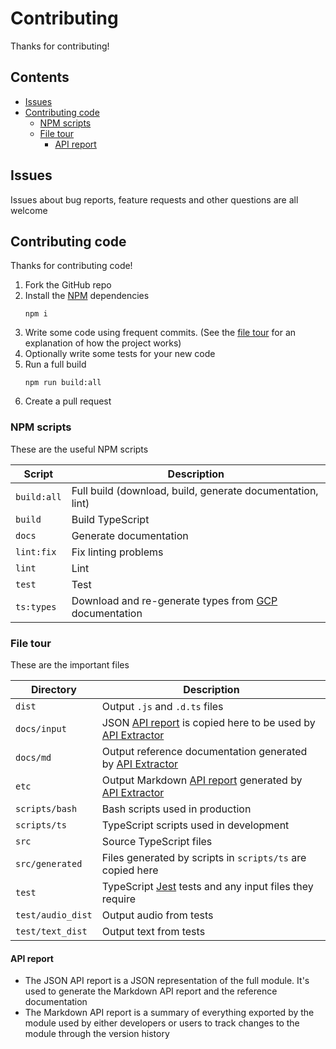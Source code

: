 # Contributing

Thanks for contributing!

## Contents

- [Issues](#issues)
- [Contributing code](#contributing-code)
  - [NPM scripts](#npm-scripts)
  - [File tour](#file-tour)
    - [API report](#api-report)

## Issues

Issues about bug reports, feature requests and other questions are all welcome

## Contributing code

Thanks for contributing code!

1. Fork the GitHub repo
1. Install the [NPM] dependencies
   ```
   npm i
   ```
1. Write some code using frequent commits. (See the [file tour](#file-tour) for an explanation of how the project works)
1. Optionally write some tests for your new code
1. Run a full build
   ```
   npm run build:all
   ```
1. Create a pull request

### NPM scripts

These are the useful NPM scripts

| Script      | Description                                                |
| ----------- | ---------------------------------------------------------- |
| `build:all` | Full build (download, build, generate documentation, lint) |
| `build`     | Build TypeScript                                           |
| `docs`      | Generate documentation                                     |
| `lint:fix`  | Fix linting problems                                       |
| `lint`      | Lint                                                       |
| `test`      | Test                                                       |
| `ts:types`  | Download and re-generate types from [GCP] documentation    |

### File tour

These are the important files

| Directory         | Description                                                                 |
| ----------------- | --------------------------------------------------------------------------- |
| `dist`            | Output `.js` and `.d.ts` files                                              |
| `docs/input`      | JSON [API report](#api-report) is copied here to be used by [API Extractor] |
| `docs/md`         | Output reference documentation generated by [API Extractor]                 |
| `etc`             | Output Markdown [API report](#api-report) generated by [API Extractor]      |
| `scripts/bash`    | Bash scripts used in production                                             |
| `scripts/ts`      | TypeScript scripts used in development                                      |
| `src`             | Source TypeScript files                                                     |
| `src/generated`   | Files generated by scripts in `scripts/ts` are copied here                  |
| `test`            | TypeScript [Jest] tests and any input files they require                    |
| `test/audio_dist` | Output audio from tests                                                     |
| `test/text_dist`  | Output text from tests                                                      |

#### API report

- The JSON API report is a JSON representation of the full module. It's used to generate the Markdown API report and the reference documentation
- The Markdown API report is a summary of everything exported by the module used by either developers or users to track changes to the module through the version history

[api extractor]: https://api-extractor.com/
[gcp]: https://cloud.google.com/
[jest]: https://jestjs.io/
[npm]: https://www.npmjs.com/
